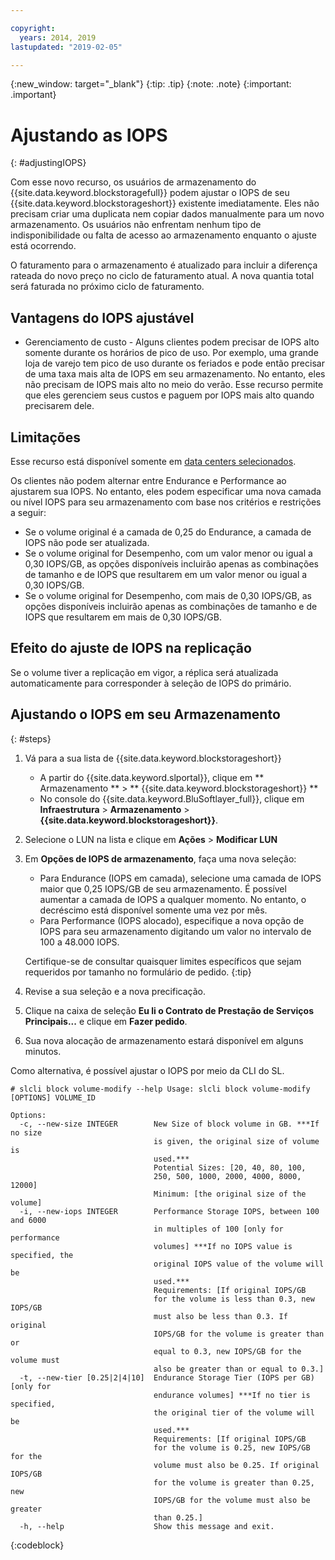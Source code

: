 ```yaml
---

copyright:
  years: 2014, 2019
lastupdated: "2019-02-05"

---
```

{:new_window: target="_blank"}
{:tip: .tip}
{:note: .note}
{:important: .important}

# Ajustando as IOPS
{: #adjustingIOPS}

Com esse novo recurso, os usuários de armazenamento do {{site.data.keyword.blockstoragefull}} podem ajustar o IOPS de seu {{site.data.keyword.blockstorageshort}} existente imediatamente. Eles não precisam criar uma duplicata nem copiar dados manualmente para um novo armazenamento. Os usuários não enfrentam nenhum tipo de indisponibilidade ou falta de acesso ao armazenamento enquanto o ajuste está ocorrendo.

O faturamento para o armazenamento é atualizado para incluir a diferença rateada do novo preço no ciclo de faturamento atual. A nova quantia total será faturada no próximo ciclo de faturamento.


## Vantagens do IOPS ajustável

- Gerenciamento de custo - Alguns clientes podem precisar de IOPS alto somente durante os horários de pico de uso. Por exemplo, uma grande loja de varejo tem pico de uso durante os feriados e pode então precisar de uma taxa mais alta de IOPS em seu armazenamento. No entanto, eles não precisam de IOPS mais alto no meio do verão. Esse recurso permite que eles gerenciem seus custos e paguem por IOPS mais alto quando precisarem dele.

## Limitações

Esse recurso está disponível somente em [data centers selecionados](/docs/infrastructure/BlockStorage?topic=BlockStorage-news).

Os clientes não podem alternar entre Endurance e Performance ao ajustarem sua IOPS. No entanto, eles podem especificar uma nova camada ou nível IOPS para seu armazenamento com base nos critérios e restrições a seguir:

- Se o volume original é a camada de 0,25 do Endurance, a camada de IOPS não pode ser atualizada.
- Se o volume original for Desempenho, com um valor menor ou igual a 0,30 IOPS/GB, as opções disponíveis incluirão apenas as combinações de tamanho e de IOPS que resultarem em um valor menor ou igual a 0,30 IOPS/GB.
- Se o volume original for Desempenho, com mais de 0,30 IOPS/GB, as opções disponíveis incluirão apenas as combinações de tamanho e de IOPS que resultarem em mais de 0,30 IOPS/GB.

## Efeito do ajuste de IOPS na replicação

Se o volume tiver a replicação em vigor, a réplica será atualizada automaticamente para corresponder à seleção de IOPS do primário.

## Ajustando o IOPS em seu Armazenamento
{: #steps}

1. Vá para a sua lista de  {{site.data.keyword.blockstorageshort}}
   - A partir do  {{site.data.keyword.slportal}}, clique em  ** Armazenamento **  >  ** {{site.data.keyword.blockstorageshort}} **
   - No console do {{site.data.keyword.BluSoftlayer_full}}, clique em **Infraestrutura** > **Armazenamento** > **{{site.data.keyword.blockstorageshort}}**.
2. Selecione o LUN na lista e clique em **Ações** > **Modificar LUN**
3. Em **Opções de IOPS de armazenamento**, faça uma nova seleção:
    - Para Endurance (IOPS em camada), selecione uma camada de IOPS maior que 0,25 IOPS/GB de seu armazenamento. É possível aumentar a camada de IOPS a qualquer momento. No entanto, o decréscimo está disponível somente uma vez por mês.
    - Para Performance (IOPS alocado), especifique a nova opção de IOPS para seu armazenamento digitando um valor no intervalo de 100 a 48.000 IOPS.

    Certifique-se de consultar quaisquer limites específicos que sejam requeridos por tamanho no formulário de
pedido.
    {:tip}
4. Revise a sua seleção e a nova precificação.
5. Clique na caixa de seleção **Eu li o Contrato de Prestação de Serviços Principais...** e clique em **Fazer pedido**.
6. Sua nova alocação de armazenamento estará disponível em alguns minutos.


Como alternativa, é possível ajustar o IOPS por meio da CLI do SL.
```
# slcli block volume-modify --help Usage: slcli block volume-modify [OPTIONS] VOLUME_ID

Options:
  -c, --new-size INTEGER        New Size of block volume in GB. ***If no size
                                is given, the original size of volume is
                                used.***
                                Potential Sizes: [20, 40, 80, 100,
                                250, 500, 1000, 2000, 4000, 8000, 12000]
                                Minimum: [the original size of the volume]
  -i, --new-iops INTEGER        Performance Storage IOPS, between 100 and 6000
                                in multiples of 100 [only for performance
                                volumes] ***If no IOPS value is specified, the
                                original IOPS value of the volume will be
                                used.***
                                Requirements: [If original IOPS/GB
                                for the volume is less than 0.3, new IOPS/GB
                                must also be less than 0.3. If original
                                IOPS/GB for the volume is greater than or
                                equal to 0.3, new IOPS/GB for the volume must
                                also be greater than or equal to 0.3.]
  -t, --new-tier [0.25|2|4|10]  Endurance Storage Tier (IOPS per GB) [only for
                                endurance volumes] ***If no tier is specified,
                                the original tier of the volume will be
                                used.***
                                Requirements: [If original IOPS/GB
                                for the volume is 0.25, new IOPS/GB for the
                                volume must also be 0.25. If original IOPS/GB
                                for the volume is greater than 0.25, new
                                IOPS/GB for the volume must also be greater
                                than 0.25.]
  -h, --help                    Show this message and exit.
```
{:codeblock}
